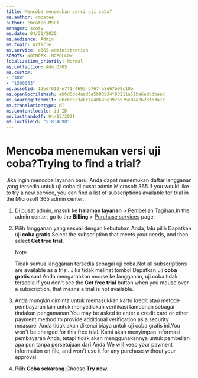 ```yaml
---
title: Mencoba menemukan versi uji coba?
ms.author: cmcatee
author: cmcatee-MSFT
manager: scotv
ms.date: 04/21/2020
ms.audience: Admin
ms.topic: article
ms.service: o365-administration
ROBOTS: NOINDEX, NOFOLLOW
localization_priority: Normal
ms.collection: Adm_O365
ms.custom:
- "488"
- "1500033"
ms.assetid: 12edf610-e7f1-4693-b767-a8d67b09c10b
ms.openlocfilehash: eb6d6dc4aad5e5b00b34f93211a51ba6edcdbeec
ms.sourcegitcommit: 8bc60ec34bc1e40685e3976576e04a2623f63a7c
ms.translationtype: MT
ms.contentlocale: id-ID
ms.lasthandoff: 04/15/2021
ms.locfileid: "51834698"
---
```

# <a name="trying-to-find-a-trial"></a><span data-ttu-id="66510-102">Mencoba menemukan versi uji coba?</span><span class="sxs-lookup"><span data-stu-id="66510-102">Trying to find a trial?</span></span>

<span data-ttu-id="66510-103">Jika ingin mencoba layanan baru, Anda dapat menemukan daftar langganan yang tersedia untuk uji coba di pusat admin Microsoft 365.</span><span class="sxs-lookup"><span data-stu-id="66510-103">If you would like to try a new service, you can find a list of subscriptions available for trial in the Microsoft 365 admin center.</span></span>
  
1. <span data-ttu-id="66510-104">Di pusat admin, masuk ke **halaman layanan** \> [Pembelian](https://go.microsoft.com/fwlink/p/?linkid=868433) Tagihan.</span><span class="sxs-lookup"><span data-stu-id="66510-104">In the admin center, go to the **Billing** \> [Purchase services](https://go.microsoft.com/fwlink/p/?linkid=868433) page.</span></span>

2. <span data-ttu-id="66510-105">Pilih langganan yang sesuai dengan kebutuhan Anda, lalu pilih Dapatkan uji  **coba gratis**.</span><span class="sxs-lookup"><span data-stu-id="66510-105">Select the subscription that meets your needs, and then select  **Get free trial**.</span></span>

    > [!NOTE]
    > <span data-ttu-id="66510-106">Tidak semua langganan tersedia sebagai uji coba.</span><span class="sxs-lookup"><span data-stu-id="66510-106">Not all subscriptions are available as a trial.</span></span> <span data-ttu-id="66510-107">Jika tidak melihat tombol Dapatkan uji **coba gratis** saat Anda mengarahkan mouse ke langganan, uji coba tidak tersedia.</span><span class="sxs-lookup"><span data-stu-id="66510-107">If you don't see the **Get free trial** button when you mouse over a subscription, that means a trial is not available.</span></span>
  
3. <span data-ttu-id="66510-108">Anda mungkin diminta untuk memasukkan kartu kredit atau metode pembayaran lain untuk menyediakan verifikasi tambahan sebagai tindakan pengamanan.</span><span class="sxs-lookup"><span data-stu-id="66510-108">You may be asked to enter a credit card or other payment method to provide additional verification as a security measure.</span></span> <span data-ttu-id="66510-109">Anda tidak akan dikenai biaya untuk uji coba gratis ini.</span><span class="sxs-lookup"><span data-stu-id="66510-109">You won't be charged for this free trial.</span></span> <span data-ttu-id="66510-110">Kami akan menyimpan informasi pembayaran Anda, tetapi tidak akan menggunakannya untuk pembelian apa pun tanpa persetujuan dari Anda.</span><span class="sxs-lookup"><span data-stu-id="66510-110">We will keep your payment information on file, and won't use it for any purchase without your approval.</span></span>

4. <span data-ttu-id="66510-111">Pilih **Coba sekarang.**</span><span class="sxs-lookup"><span data-stu-id="66510-111">Choose **Try now**.</span></span>
